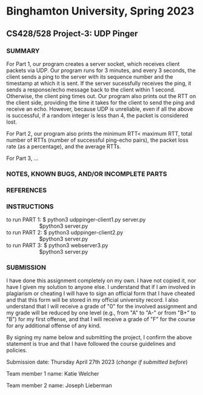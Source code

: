 # Binghamton University, Spring 2023

## CS428/528 Project-3: UDP Pinger

### SUMMARY

For Part 1, our program creates a server socket, which receives client packets via UDP. Our program runs for 3 minutes, and every 3 seconds, the client sends a ping to the server with its sequence number and the timestamp at which it is sent. If the server sucessfully receives the ping, it sends a response/echo message back to the client within 1 second. Otherwise, the client ping times out. Our program also prints out the RTT on the client side, providing the time it takes for the client to send the ping and receive an echo. However, because UDP is unreliable, even if all the above is successful, if a random integer is less than 4, the packet is considered lost.

For Part 2, our program also prints the minimum RTT< maximum RTT, total number of RTTs (number of successful ping-echo pairs), the packet loss rate (as a percentage), and the average RTTs.

For Part 3, ...

### NOTES, KNOWN BUGS, AND/OR INCOMPLETE PARTS

[Add any notes you have here and/or any parts of the project you were not able to complete]: #

### REFERENCES


### INSTRUCTIONS

to run PART 1: $ python3 udppinger-client1.py server.py <br />
&nbsp; &nbsp; &nbsp; &nbsp; &nbsp; &nbsp; &nbsp; &nbsp; &nbsp; &nbsp; &nbsp; $python3 server.py <br />
to run PART 2: $ python3 udppinger-client2.py <br />
&nbsp; &nbsp; &nbsp; &nbsp; &nbsp; &nbsp; &nbsp; &nbsp; &nbsp; &nbsp; &nbsp; $python3 server.py <br />
to run PART 3: $ python3 webserver3.py <br />
&nbsp; &nbsp; &nbsp; &nbsp; &nbsp; &nbsp; &nbsp; &nbsp; &nbsp; &nbsp; &nbsp; $python3 server.py <br />


### SUBMISSION

I have done this assignment completely on my own. I have not copied it, nor have I given my solution to anyone else. I understand that if I am involved in plagiarism or cheating I will have to sign an official form that I have cheated and that this form will be stored in my official university record. I also understand that I will receive a grade of "0" for the involved assignment and my grade will be reduced by one level (e.g., from "A" to "A-" or from "B+" to "B") for my first offense, and that I will receive a grade of "F" for the course for any additional offense of any kind.

By signing my name below and submitting the project, I confirm the above statement is true and that I have followed the course guidelines and policies.

Submission date: Thursday April 27th 2023 (*change if submitted before*)

Team member 1 name: Katie Welcher

Team member 2 name: Joseph Lieberman
